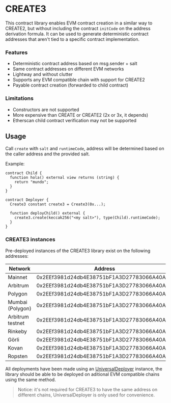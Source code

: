 # CREATE3

This contract library enables EVM contract creation in a similar way to CREATE2, but without including the contract `initCode` on the address derivation formula. It can be used to generate deterministic contract addresses that aren't tied to a specific contract implementation.

### Features

- Deterministic contract address based on msg.sender + salt
- Same contract addresses on different EVM networks
- Lightway and without clutter
- Supports any EVM compatible chain with support for CREATE2
- Payable contract creation (forwarded to child contract)

### Limitations

- Constructors are not supported
- More expensive than CREATE or CREATE2 (2x or 3x, it depends)
- Etherscan child contract verification may not be supported

## Usage

Call `create` with `salt` and `runtimeCode`, address will be determined based on the caller address and the provided salt.

Example:

```sol
contract Child {
  function hola() external view returns (string) {
    return "mundo";
  }
}

contract Deployer {
  Create3 constant create3 = Create3(0x...);

  function deployChild() external {
    create3.create(keccak256("<my salt>"), type(Child).runtimeCode);
  }
}
```

### CREATE3 instances

Pre-deployed instances of the CREATE3 library exist on the following addresses:

| Network          | Address                                    |
|------------------|--------------------------------------------|
| Mainnet          | 0x2EEf3981d24db4E38751bF1A3D27783066A40A9C |
| Arbitrum         | 0x2EEf3981d24db4E38751bF1A3D27783066A40A9C |
| Polygon          | 0x2EEf3981d24db4E38751bF1A3D27783066A40A9C |
| Mumbai (Polygon) | 0x2EEf3981d24db4E38751bF1A3D27783066A40A9C |
| Arbitrum testnet | 0x2EEf3981d24db4E38751bF1A3D27783066A40A9C |
| Rinkeby          | 0x2EEf3981d24db4E38751bF1A3D27783066A40A9C |
| Görli            | 0x2EEf3981d24db4E38751bF1A3D27783066A40A9C |
| Kovan            | 0x2EEf3981d24db4E38751bF1A3D27783066A40A9C |
| Ropsten          | 0x2EEf3981d24db4E38751bF1A3D27783066A40A9C |

All deployments have been made using an [UniversalDeployer](https://gist.github.com/Agusx1211/de05dabf918d448d315aa018e2572031) instance, the library should be able to be deployed on aditional EVM compatible chains using the same method.

> Notice: it's not required for CREATE3 to have the same address on different chains, UniversalDeployer is only used for convenience.
